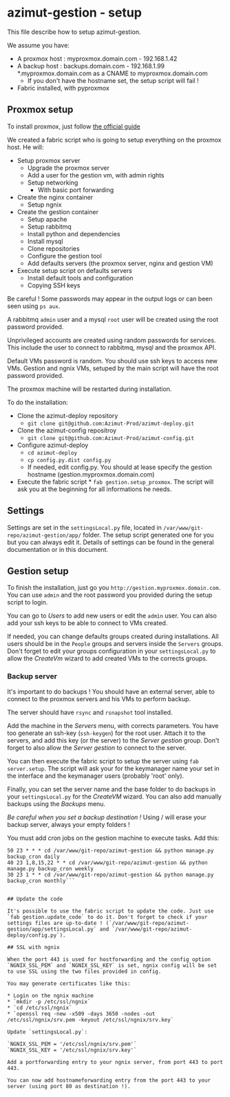 azimut-gestion - setup
======================

This file describe how to setup azimut-gestion.

We assume you have:

* A proxmox host : myproxmox.domain.com - 192.168.1.42
* A backup host : backups.domain.com - 192.168.1.99
    *.myproxmox.domain.com as a CNAME to myproxmox.domain.com
    * If you don't have the hostname set, the setup script will fail !
* Fabric installed, with pyproxmox


## Proxmox setup

To install proxmox, just follow [the official guide](http://www.proxmox.com/proxmox-ve/get-started)

We created a fabric script who is going to setup everything on the proxmox host. He will:

* Setup proxmox server
    * Upgrade the proxmox server
    * Add a user for the gestion vm, with admin rights
    * Setup networking
        * With basic port forwarding
* Create the nginx container
    * Setup ngnix
* Create the gestion container
    * Setup apache
    * Setup rabbitmq
    * Install python and dependencies
    * Install mysql
    * Clone repositories
    * Configure the gestion tool
    * Add defaults servers (the proxmox server, nginx and gestion VM)
* Execute setup script on defaults servers
    * Install default tools and configuration
    * Copying SSH keys

Be careful ! Some passwords may appear in the output logs or can been seen using `ps aux`.

A rabbitmq `admin` user and a mysql `root` user will be created using the root password provided.

Unprivileged accounts are created using random passwords for services. This include the user to connect to rabbitmq, mysql and the proxmox API.

Default VMs password is random. You should use ssh keys to access new VMs. Gestion and ngnix VMs, setuped by the main script will have the root password provided.

The proxmox machine will be restarted during installation.

To do the installation:

* Clone the azimut-deploy repository
    * `git clone git@github.com:Azimut-Prod/azimut-deploy.git`
* Clone the azimut-config repositroy
    * `git clone git@github.com:Azimut-Prod/azimut-config.git`
* Configure azimut-deploy
    * `cd azimut-deploy`
    * `cp config.py.dist config.py`
    * If needed, edit config.py. You should at lease specify the gestion hostname (gestion.myproxmox.domain.com)
* Execute the fabric script
        * `fab gestion.setup_proxmox`. The script will ask you at the beginning for all informations he needs.

## Settings

Settings are set in the `settingsLocal.py` file, located in `/var/www/git-repo/azimut-gestion/app/` folder. The setup script generated one for you but you can always edit it. Details of settings can be found in the general documentation or in this document.

## Gestion setup

To finish the installation, just go you `http://gestion.myproxmox.domain.com`. You can use `admin` and the root password you provided during the setup script to login.

You can go to _Users_ to add new users or edit the `admìn` user. You can also add your ssh keys to be able to connect to VMs created.

If needed, you can change defaults groups created during installations. All users should be in the `People` groups and servers inside the `Servers` groups. Don't forget to edit your groups configuration in your `settingsLocal.py` to allow the _CreateVm_ wizard to add created VMs to the corrects groups.

### Backup server

It's important to do backups ! You should have an external server, able to connect to the proxmox servers and his VMs to perform backup.

The server should have `rsync` and `rsnapshot` tool installed.

Add the machine in the _Servers_ menu, with corrects parameters. You have too generate an ssh-key (`ssh-keygen`) for the root user. Attach it to the servers, and add this key (or the server) to the _Server gestion_  group. Don't forget to also allow the _Server gestion_ to connect to the server.

You can then execute the fabric script to setup the server using `fab server.setup`. The script will ask your for the keymanager name your set in the interface and the keymanager users (probably 'root' only).

Finally, you can set the server name and the base folder to do backups in your `settingsLocal.py` for the _CreateVM_ wizard. You can also add manually backups using the _Backups_ menu.

*Be careful when you set a backup destination !* Using / will erase your backup server, always your empty folders !

You must add cron jobs on the gestion machine to execute tasks. Add this:

```00 */4 * * * cd /var/www/git-repo/azimut-gestion && python manage.py backup_cron hourly
50 23 * * * cd /var/www/git-repo/azimut-gestion && python manage.py backup_cron daily
40 23 1,8,15,22 * * cd /var/www/git-repo/azimut-gestion && python manage.py backup_cron weekly
30 23 1 * * cd /var/www/git-repo/azimut-gestion && python manage.py backup_cron monthly```


## Update the code

It's possible to use the fabric script to update the code. Just use `fab gestion.update_code` to do it. Don't forget to check if your settings files are up-to-date ! (`/var/www/git-repo/azimut-gestion/app/settingsLocal.py` and `/var/www/git-repo/azimut-deploy/config.py`).

## SSL with ngnix

When the port 443 is used for hostforwarding and the config option `NGNIX_SSL_PEM` and `NGNIX_SSL_KEY` is set, ngnix config will be set to use SSL using the two files provided in config.

You may generate certificates like this:

* Login on the ngnix machine
* `mkdir -p /etc/ssl/ngnix`
* `cd /etc/ssl/ngnix`
* `openssl req -new -x509 -days 3650 -nodes -out /etc/ssl/ngnix/srv.pem -keyout /etc/ssl/ngnix/srv.key`

Update `settingsLocal.py`:

`NGNIX_SSL_PEM = '/etc/ssl/ngnix/srv.pem'`
`NGNIX_SSL_KEY = '/etc/ssl/ngnix/srv.key'`

Add a portforwarding entry to your ngnix server, from port 443 to port 443.

You can now add hostnameforwarding entry from the port 443 to your server (using port 80 as destination !).